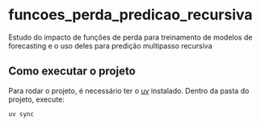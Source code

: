 # funcoes_perda_predicao_recursiva
Estudo do impacto de funções de perda para treinamento de modelos de forecasting e o uso deles para predição multipasso recursiva

## Como executar o projeto

Para rodar o projeto, é necessário ter o [uv](https://github.com/astral-sh/uv) instalado. Dentro da pasta do projeto, execute:

```bash
uv sync
```
